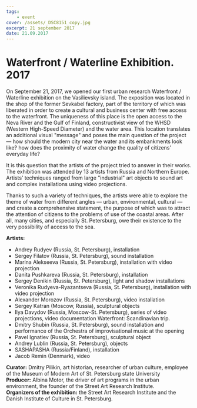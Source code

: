 ```yaml
---
tags:
    - event
cover: /assets/_DSC8151_copy.jpg
excerpt: 21 september 2017
date: 21.09.2017
---
```


# Waterfront / Waterline Exhibition. 2017

On September 21, 2017, we opened our first urban research Waterfront / Waterline exhibition on the Vasilievsky island. The exposition was located in the shop of the former Sevkabel factory, part of the territory of which was liberated in order to create a cultural and business center with free access to the waterfront. The uniqueness of this place is the open access to the Neva River and the Gulf of Finland, constructivist view of the WHSD (Western High-Speed Diameter) and the water area. This location translates an additional visual "message" and poses the main question of the project — how should the modern city near the water and its embankments look like? how does the proximity of water change the quality of citizens’ everyday life?

It is this question that the artists of the project tried to answer in their works. The exhibition was attended by 13 artists from Russia and Northern Europe. Artists’ techniques ranged from large "industrial" art objects to sound art and complex installations using video projections.

Thanks to such a variety of techniques, the artists were able to explore the theme of water from different angles — urban, environmental, cultural — and create a comprehensive statement, the purpose of which was to attract the attention of citizens to the problems of use of the coastal areas. After all, many cities, and especially St. Petersburg, owe their existence to the very possibility of access to the sea.

**Artists:**

- Andrey Rudyev (Russia, St. Petersburg), installation
- Sergey Filatov (Russia, St. Petersburg), sound installation
- Marina Alekseeva (Russia, St. Petersburg), installation with video projection
- Danita Pushkareva (Russia, St. Petersburg), installation
- Sergey Denikin (Russia, St. Petersburg), light and shadow installations
- Veronika Rudyeva-Ryazantseva (Russia, St. Petersburg), installation with video projection 
- Alexander Morozov (Russia, St. Petersburg), video installation
- Sergey Katran (Moscow, Russia), sculptural objects
- Ilya Davydov (Russia, Moscow-St. Petersburg), series of video projections, video documentation Waterfront: Scandinavian trip.
- Dmitry Shubin (Russia, St. Petersburg), sound installation and performance of the Orchestra of improvisational music at the opening
- Pavel Ignatiev (Russia, St. Petersburg), sculptural object
- Andrey Lublin (Russia, St. Petersburg), objects
- SASHAPASHA (Russia/Finland), installation
- Jacob Remin (Denmark), video


**Curator:** Dmitry Pilikin, art historian, researcher of urban culture, employee of the Museum of Modern Art of St. Petersburg state University  
**Producer:** Albina Motor, the driver of art programs in the urban environment, the founder of the Street Art Research Institute.  
**Organizers of the exhibition:** the Street Art Research Institute and the Danish Institute of Culture in St. Petersburg.